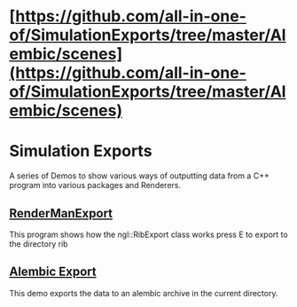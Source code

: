 # [https://github.com/all-in-one-of/SimulationExports/tree/master/Alembic/scenes](https://github.com/all-in-one-of/SimulationExports/tree/master/Alembic/scenes)

# Simulation Exports

A series of Demos to show various ways of outputting data from a C++ program into various packages and Renderers.

## [RenderManExport](https://github.com/NCCA/SimulationExports/tree/master/Renderman)
This program shows how the ngl::RibExport class works press E to export to the directory rib
## [Alembic Export](https://github.com/NCCA/SimulationExports/tree/master/Alembic)
This demo exports the data to an alembic archive in the current directory. 

